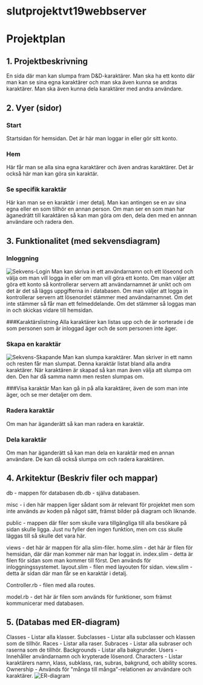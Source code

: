 # slutprojektvt19webbserver

# Projektplan

## 1. Projektbeskrivning
En sida där man kan slumpa fram D&D-karaktärer. Man ska ha ett konto där man kan se sina egna karaktärer och man ska även kunna se andras karaktärer. Man ska även kunna dela karaktärer med andra användare. 
## 2. Vyer (sidor)
### Start
Startsidan för hemsidan. Det är här man loggar in eller gör sitt konto. 

### Hem
  Här får man se alla sina egna karaktärer och även andras karaktärer. Det är också här man kan göra sin karaktär. 
  
### Se specifik karaktär
  Här kan man se en karaktär i mer detalj. Man kan antingen se en av sina egna eller en som tillhör en annan person. Om man ser en som man har äganedrätt till karaktären så kan man göra om den, dela den med en annnan användare och radera den. 
## 3. Funktionalitet (med sekvensdiagram)
<!-- TODO: alla diagram -->
### Inloggning
![Sekvens-Login](https://github.com/itggot-markus-moen/slutprojektvt19webbserver/tree/master/misc/Sekvens-Login.jpg)
  Man kan skriva in ett användarnamn och ett löseond och välja om man vill logga in eller om man vill göra ett konto. Om man väljer att göra ett konto så kontrollerar servern att användarnamnet är unikt och om det är det så läggs uppgifterna in i databasen. Om man väljer att logga in kontrollerar servern att lösenordet stämmer med användarnamnet. Om det inte stämmer så får man ett felmeddelande. Om det stämmer så loggas man in och skickas vidare till hemsidan. 

###Karaktärslistning
  Alla karaktärer kan listas upp och de är sorterade i de som personen som är inloggad äger och de som personen inte äger. 

### Skapa en karaktär
![Sekvens-Skapande](https://github.com/itggot-markus-moen/slutprojektvt19webbserver/tree/master/misc/Sekvens-Skapande.jpg)
  Man kan slumpa karaktärer. Man skriver in ett namn och resten får man slumpat. Denna karaktär listat bland alla andra karaktärer. När karaktären är skapad så kan man även välja att slumpa om den. Den har då samma namn men resten slumpas om. 

###Visa karaktär
  Man kan gå in på alla karaktärer, även de som man inte äger, och se mer detaljer om dem. 

### Radera karaktär
  Om man har äganderätt så kan man radera en karaktär. 

### Dela karaktär
  Om man har äganderätt så kan man dela en karaktär med en annan användare. De kan då också slumpa om och radera karaktären. 
## 4. Arkitektur (Beskriv filer och mappar)
  db - mappen för databasen
  db.db - själva databasen. 
  
  misc - i den här mappen liger sådant som är relevant för projektet men som inte används av koden på något sätt, främst bilder på diagram och liknande. 
  
  public - mappen där filer som skulle vara tillgängliga till alla besökare på sidan skulle ligga. Just nu fyller den ingen funktion, men om css skulle läggas till så skulle det vara här. 

  views - det här är mappen för alla slim-filer. 
  home.slim - det här är filen för hemsidan, där där man kommer när man har loggat in. 
  index.slim - detta är filen för sidan som man kommer till först. Den används för inloggningssystemet. 
  layout.slim - filen med layouten för sidan. 
  view.slim - detta är sidan där man får se en karaktär i detalj. 

  Controller.rb - filen med alla routes. 

  model.rb - det här är filen som används för funktioner, som främst kommunicerar med databasen. 

## 5. (Databas med ER-diagram)
  Classes - Listar alla klasser. 
  Subclasses - Listar alla subclasser och klassen som de tillhör. 
  Races - Listar alla raser. 
  Subraces - Listar alla subraser och raserna som de tillhör. 
  Backgrounds - Listar alla bakgrunder. 
  Users - Innehåller användarnamn och krypterade lösenord. 
  Characters - Listar karaktärers namn, klass, subklass, ras, subras, bakgrund, och ability scores. 
  Ownership - Används för "många till många"-relationen av användare och karaktärer. 
![ER-diagram](https://github.com/itggot-markus-moen/slutprojektvt19webbserver/tree/master/misc/ER-diagram.jpg)
